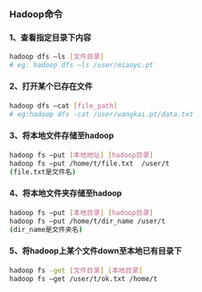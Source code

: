 
### Hadoop命令

#### 1、查看指定目录下内容
```bash
hadoop dfs –ls [文件目录]
# eg: hadoop dfs –ls /user/miaoyc.pt
```

#### 2、打开某个已存在文件
```bash
hadoop dfs –cat [file_path]
# eg:hadoop dfs -cat /user/wangkai.pt/data.txt
```

#### 3、将本地文件存储至hadoop
```bash
hadoop fs –put [本地地址] [hadoop目录]
hadoop fs –put /home/t/file.txt  /user/t   
(file.txt是文件名)
```

#### 4、将本地文件夹存储至hadoop
```bash
hadoop fs –put [本地目录] [hadoop目录] 
hadoop fs –put /home/t/dir_name /user/t
(dir_name是文件夹名)
```

#### 5、将hadoop上某个文件down至本地已有目录下
```bash
hadoop fs -get [文件目录] [本地目录]
hadoop fs –get /user/t/ok.txt /home/t
```
